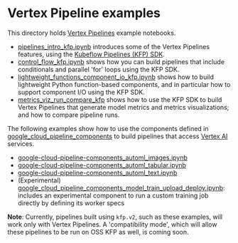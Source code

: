 # Vertex Pipeline examples

This directory holds [Vertex Pipelines](https://cloud.google.com/vertex-ai/docs/pipelines) example notebooks.

- [pipelines_intro_kfp.ipynb](./pipelines_intro_kfp.ipynb) introduces some of the Vertex Pipelines features, using the [Kubeflow Pipelines (KFP) SDK](https://www.kubeflow.org/docs/components/pipelines/).
- [control_flow_kfp.ipynb](./control_flow_kfp.ipynb) shows how you can build pipelines that include conditionals and parallel 'for' loops using the KFP SDK.
- [lightweight_functions_component_io_kfp.ipynb](./lightweight_functions_component_io_kfp.ipynb) shows how to build lightweight Python function-based components, and in particular how to support component I/O using the KFP SDK.
- [metrics_viz_run_compare_kfp](./metrics_viz_run_compare_kfp) shows how to use the KFP SDK to build Vertex Pipelines that generate model metrics and metrics visualizations; and how to compare pipeline runs.

The following examples show how to use the components defined in [google_cloud_pipeline_components](https://github.com/kubeflow/pipelines/tree/master/components/google-cloud) to build pipelines that access [Vertex AI](https://cloud.google.com/vertex-ai/) services.

- [google-cloud-pipeline-components_automl_images.ipynb](./google-cloud-pipeline-components_automl_images.ipynb)
- [google-cloud-pipeline-components_automl_tabular.ipynb](./google-cloud-pipeline-components_automl_tabular.ipynb)
- [google-cloud-pipeline-components_automl_text.ipynb](./google-cloud-pipeline-components_automl_text.ipynb)
- (Experimental) [google_cloud_pipeline_components_model_train_upload_deploy.ipynb](./google_cloud_pipeline_components_model_train_upload_deploy.ipynb): includes an experimental component to run a custom training job directly by defining its worker specs

**Note**: Currently, pipelines built using `kfp.v2`, such as these examples, will work only with Vertex Pipelines.
A 'compatibility mode', which will allow these pipelines to be run on OSS KFP as well, is coming soon.
